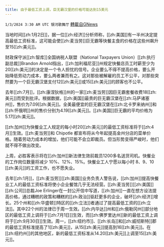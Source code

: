 ```yaml
---
title: 由于最低工资上调，巨无霸汉堡的价格可能达到15美元
---
```

`1/3/2024 3:30 AM UTC 银河歌舞厅` [轉載自GNews](https://gnews.org/articles/2177886)

当地时间[[zh:1月2日]]，据一位[[zh:经济]]分析师称，[[zh:美国]]有一半州决定提高最低工资标准，这可能会使[[zh:麦当劳]]巨无霸等快餐主食的价格在这些州飙升至15[[zh:美元]]。

财政保守派[[zh:智库]]全国纳税人联盟（National Taxpayers Union）[[zh:执行副总裁]]Brandon Arnold指出，[[zh:加利福尼亚]]州规定快餐店员工时薪至少为20[[zh:美元]]的决定是一个令人担忧的信号。企业要么不得不提高价格，要么开始降低劳动力成本，要么两者兼而有之。这对那些被解雇的员工不公平，对那些突然要为一个巨无霸汉堡支付12[[zh:美元]]或15[[zh:美元]]的顾客也不公平。

去年[[zh:7月]]，[[zh:康涅狄格]]州的一家[[zh:麦当劳]]因巨无霸套餐收费18[[zh:美元]]而受到批评。根据数据，[[zh:美国]]最贵的巨无霸汉堡在[[zh:马萨诸塞州]]，售价为7.09[[zh:美元]]。全美最便宜的巨无霸汉堡在[[zh:北卡罗来纳州]]和[[zh:怀俄明]]州的售价分别为4.19[[zh:美元]]。[[zh:美国]]巨无霸的平均价格为5.17[[zh:美元]]。

[[zh:加州]]为快餐业工人规定的每小时20[[zh:美元]]的最低工资标准将于[[zh:4月]]生效。[[zh:麦当劳]]和 Chipotle 都宣布将从今年起提高金州分店的菜单价格。随着劳动力成本的增加，他们可能不会立即裁员。但当形势变得严峻时，他们就不得不做出改变。

上周，必胜客表示将在[[zh:加州]]新法律生效前裁员1200多名送货司机。快餐业的工作岗位数量将减少 10%、12%、15%。快餐业工人宁愿以每小时 8、9、10 [[zh:美元]]的工资工作，也不愿失业。

去年[[zh:1月]]，[[zh:麦当劳]][[zh:美国]]业务负责人警告说，[[zh:加州]]提高快餐业工人的最低工资标准将使小企业餐馆几乎无法经营。[[zh:麦当劳]][[zh:美国]][[zh:公司]]总裁Joe Erlinger在一封公开信中写道，[[zh:加州]]一直在想方设法提高价格，通过糟糕的政策和糟糕的[[zh:政治]]驱赶更多的企业，破坏[[zh:经济]]增长。25个州和[[zh:华盛顿]]特区的[[zh:立法]]者通过了提高最低工资的[[zh:立法]]。其中22个州的法律已于周一生效。[[zh:内华达]]州和[[zh:俄勒冈州]]部分地区的最低工资上调将于[[zh:7月1日]]生效，而[[zh:佛罗里达州]]新的最低工资上调将于[[zh:9月30日]]生效。周一，[[zh:纽约市]]、[[zh:长岛]]和[[zh:威彻斯特]]郡的最低工资标准提高了1[[zh:美元]]，从15[[zh:美元]]提高到16[[zh:美元]]。在[[zh:纽约州]]的其他地区，新的最低工资标准从14.20[[zh:美元]]上调至15[[zh:美元]]。
